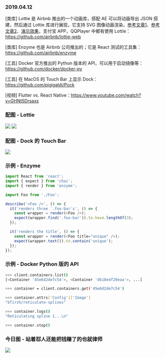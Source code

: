 ### 2019.04.12

[类库] Lottie 是 Airbnb 推出的一个动画库，搭配 AE 可以将动画导出 JSON 搭建，然后通过 Lottie 库进行展现，它支持 SVG 图像动画渲染，[参考文章1](https://www.jianshu.com/p/c440eb16c685)、[参考文章2](https://imweb.io/topic/5b095b2aa587fade4db87519)、[演示效果](https://codepen.io/airnan/project/editor/ZeNONO)，支付宝 APP，QQPlayer 中都有使用 Lottie：<https://github.com/airbnb/lottie-web>

[类库] Enzyme 也是 Airbnb 公司推出的；它是 React 测试的工具集：<https://github.com/airbnb/enzyme>

[工具] Docker 官方推出的 Python 版本的 API，可以用于启动镜像等：<https://github.com/docker/docker-py>

[工具] 在 MacOS 的 Touch Bar 上显示 Dock：<https://github.com/pigigaldi/Pock>

[视频] Flutter vs. React Native：<https://www.youtube.com/watch?v=GHNt5Drsaxs>

### 配图 - Lottie
![](https://ws1.sinaimg.cn/large/62bfa70bly1g1zmtvuvu5j20ks14c77g.jpg)
![](https://ws1.sinaimg.cn/large/62bfa70bly1g1qezb94uoj20he0gijt8.jpg)

### 配图 - Dock 的 Touch Bar
![](https://ws1.sinaimg.cn/large/62bfa70bly1g1zn2u9cv0j21oa01o0u2.jpg)

### 示例 - Enzyme 
```js
import React from 'react';
import { expect } from 'chai';
import { render } from 'enzyme';

import Foo from './Foo';

describe('<Foo />', () => {
  it('renders three `.foo-bar`s', () => {
    const wrapper = render(<Foo />);
    expect(wrapper.find('.foo-bar')).to.have.lengthOf(3);
  });

  it('renders the title', () => {
    const wrapper = render(<Foo title="unique" />);
    expect(wrapper.text()).to.contain('unique');
  });
});
```

### 示例 - Docker Python 版的 API
```sh
>>> client.containers.list()
[<Container '45e6d2de7c54'>, <Container 'db18e4f20eaa'>, ...]

>>> container = client.containers.get('45e6d2de7c54')

>>> container.attrs['Config']['Image']
"bfirsh/reticulate-splines"

>>> container.logs()
"Reticulating spline 1...\n"

>>> container.stop()
```

### 今日图 - 站着怼人还能把钱赚了的也就律师
![](https://user-gold-cdn.xitu.io/2019/4/3/169e1d2ca0fcf4db?imageView2/2/w/800/q/100)
